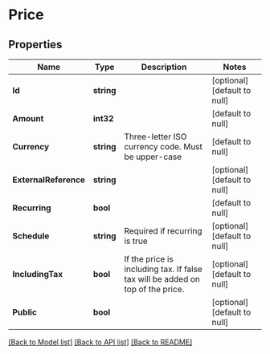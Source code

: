 # Price

## Properties
Name | Type | Description | Notes
------------ | ------------- | ------------- | -------------
**Id** | **string** |  | [optional] [default to null]
**Amount** | **int32** |  | [default to null]
**Currency** | **string** | Three-letter ISO currency code. Must be upper-case | [default to null]
**ExternalReference** | **string** |  | [optional] [default to null]
**Recurring** | **bool** |  | [default to null]
**Schedule** | **string** | Required if recurring is true | [optional] [default to null]
**IncludingTax** | **bool** | If the price is including tax. If false tax will be added on top of the price. | [optional] [default to null]
**Public** | **bool** |  | [optional] [default to null]

[[Back to Model list]](../README.md#documentation-for-models) [[Back to API list]](../README.md#documentation-for-api-endpoints) [[Back to README]](../README.md)

